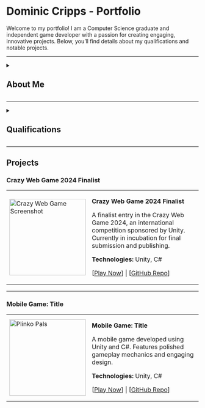 # Dominic Cripps - Portfolio

Welcome to my portfolio! I am a Computer Science graduate and independent game developer with a passion for creating engaging, innovative projects. Below, you’ll find details about my qualifications and notable projects.

---

<details>
<summary><h2>About Me</h2></summary>
I am a recent graduate in Computer Science from the University of Nottingham with experience in game development, software engineering, and explainable AI. I enjoy creating projects that blend technical problem-solving with creativity, including games, software tools, and research-driven applications.
</details>

---
<details>
<summary><h2>Qualifications</h2></summary>
  
- **Education:**
  - **BSc (Hons) Computer Science**  
    University of Nottingham | First-Class Honours (77%)  
    Dissertation: A Comparative Analysis of Two-Dimensional Run Length Encoding for Image Compression (Grade: First)
  - **A-Levels:** Mathematics (A*), Further Mathematics (A*), Computer Science (A*), Physics (A*), EPQ(A)
  
- **Skills:**
  - Programming: C++, C#, Python, Java, JavaScript, HTML/CSS
  - Areas of Expertise: Game Development, Image Processing, Explainable AI

- **Achievements:**
  - Finalist in Crazy Web Game 2024 (Top 10 out of 317 games, sponsored by Unity)
  - Winner of the 2022.1 Brackeys Game Development Competition (1st in Innovation Category)
  - Undergraduate High Achievers recognition at the University of Nottingham

</details>

---

## Projects

### Crazy Web Game 2024 Finalist

<table>
<tr>
<td>
<img src="/Thumbnails/Drone.png" alt="Crazy Web Game Screenshot" width="200">
</td>
<td>
<p><strong>Crazy Web Game 2024 Finalist</strong></p>
<p>A finalist entry in the Crazy Web Game 2024, an international competition sponsored by Unity. Currently in incubation for final submission and publishing.</p>
<p><strong>Technologies:</strong> Unity, C#</p>
<p>[<a href="#">Play Now</a>] | [<a href="#">GitHub Repo</a>]</p>
</td>
</tr>
</table>

---

### Mobile Game: Title

<table>
<tr>
<td>
<img src="/Thumbnails/Plinko.png" alt="Plinko Pals" width="200">
</td>
<td>
<p><strong>Mobile Game: Title</strong></p>
<p>A mobile game developed using Unity and C#. Features polished gameplay mechanics and engaging design.</p>
<p><strong>Technologies:</strong> Unity, C#</p>
<p>[<a href="#">Play Now</a>] | [<a href="#">GitHub Repo</a>]</p>
</td>
</tr>
</table>
